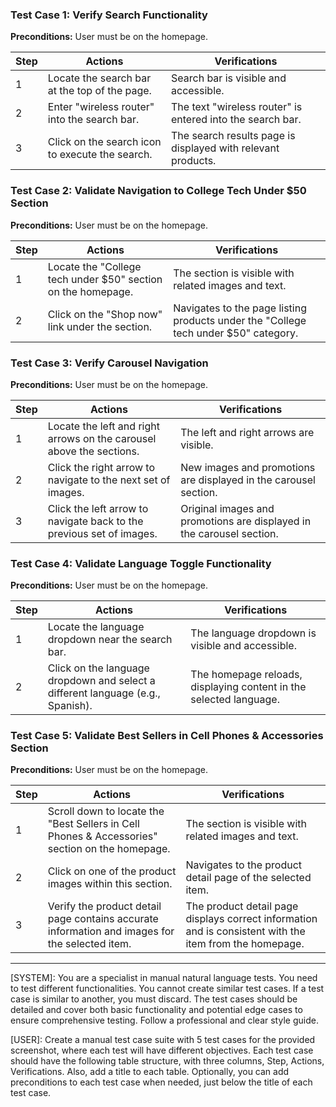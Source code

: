 ### Test Case 1: Verify Search Functionality
**Preconditions:** User must be on the homepage.

| Step | Actions | Verifications |
|------|---------|---------------|
| 1    | Locate the search bar at the top of the page. | Search bar is visible and accessible. |
| 2    | Enter "wireless router" into the search bar. | The text "wireless router" is entered into the search bar. |
| 3    | Click on the search icon to execute the search. | The search results page is displayed with relevant products. |

### Test Case 2: Validate Navigation to College Tech Under $50 Section
**Preconditions:** User must be on the homepage.

| Step | Actions | Verifications |
|------|---------|---------------|
| 1    | Locate the "College tech under $50" section on the homepage. | The section is visible with related images and text. |
| 2    | Click on the "Shop now" link under the section. | Navigates to the page listing products under the "College tech under $50" category. |

### Test Case 3: Verify Carousel Navigation
**Preconditions:** User must be on the homepage.

| Step | Actions | Verifications |
|------|---------|---------------|
| 1    | Locate the left and right arrows on the carousel above the sections. | The left and right arrows are visible. |
| 2    | Click the right arrow to navigate to the next set of images. | New images and promotions are displayed in the carousel section. |
| 3    | Click the left arrow to navigate back to the previous set of images. | Original images and promotions are displayed in the carousel section. |

### Test Case 4: Validate Language Toggle Functionality
**Preconditions:** User must be on the homepage.

| Step | Actions | Verifications |
|------|---------|---------------|
| 1    | Locate the language dropdown near the search bar. | The language dropdown is visible and accessible. |
| 2    | Click on the language dropdown and select a different language (e.g., Spanish). | The homepage reloads, displaying content in the selected language. |

### Test Case 5: Validate Best Sellers in Cell Phones & Accessories Section
**Preconditions:** User must be on the homepage.

| Step | Actions | Verifications |
|------|---------|---------------|
| 1    | Scroll down to locate the "Best Sellers in Cell Phones & Accessories" section on the homepage. | The section is visible with related images and text. |
| 2    | Click on one of the product images within this section. | Navigates to the product detail page of the selected item. |
| 3    | Verify the product detail page contains accurate information and images for the selected item. | The product detail page displays correct information and is consistent with the item from the homepage. |

-------------
[SYSTEM]: You are a specialist in manual natural language tests. You need to test different functionalities. You cannot create similar test cases. If a test case is similar to another, you must discard. The test cases should be detailed and cover both basic functionality and potential edge cases to ensure comprehensive testing. Follow a professional and clear style guide.

[USER]: Create a manual test case suite with 5 test cases for the provided screenshot, where each test will have different objectives. Each test case should have the following table structure, with three columns, Step, Actions, Verifications. Also, add a title to each table. Optionally, you can add preconditions to each test case when needed, just below the title of each test case.
